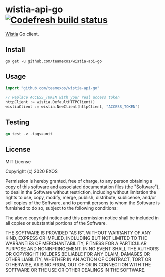 # wistia-api-go [![Codefresh build status]( https://g.codefresh.io/api/badges/pipeline/teamexos/wistia-api-go%2Ftest?type=cf-2&key=eyJhbGciOiJIUzI1NiJ9.NWUzMjVkOWM5M2VlYzM4YjIzZGU4ZGE1.EAROfiOaFnHfuH1BC0B545cqClv1Hwyu87_GpJhVhVo)]( https://g.codefresh.io/pipelines/edit/new/builds?id=5f656fd759f8fff6378ef74d&pipeline=test&projects=wistia-api-go&projectId=5f656fbb59f8fff5ed8ef74c)

[Wistia](https://wistia.com/support/developers) Go client.

## Install

```
go get -u github.com/teamexos/wistia-api-go
```

## Usage

```go
import "github.com/teamexos/wistia-api-go"

// Replace ACCESS_TOKEN with your real access token
httpClient := wistia.DefaultHTTPClient()
wistiaClient := wistia.NewClient(httpClient, "ACCESS_TOKEN")
```

## Testing

```go
go test -v -tags=unit
```

## License

MIT License

Copyright (c) 2020 EXOS

Permission is hereby granted, free of charge, to any person obtaining a copy
of this software and associated documentation files (the "Software"), to deal
in the Software without restriction, including without limitation the rights
to use, copy, modify, merge, publish, distribute, sublicense, and/or sell
copies of the Software, and to permit persons to whom the Software is
furnished to do so, subject to the following conditions:

The above copyright notice and this permission notice shall be included in all
copies or substantial portions of the Software.

THE SOFTWARE IS PROVIDED "AS IS", WITHOUT WARRANTY OF ANY KIND, EXPRESS OR
IMPLIED, INCLUDING BUT NOT LIMITED TO THE WARRANTIES OF MERCHANTABILITY,
FITNESS FOR A PARTICULAR PURPOSE AND NONINFRINGEMENT. IN NO EVENT SHALL THE
AUTHORS OR COPYRIGHT HOLDERS BE LIABLE FOR ANY CLAIM, DAMAGES OR OTHER
LIABILITY, WHETHER IN AN ACTION OF CONTRACT, TORT OR OTHERWISE, ARISING FROM,
OUT OF OR IN CONNECTION WITH THE SOFTWARE OR THE USE OR OTHER DEALINGS IN THE
SOFTWARE.

